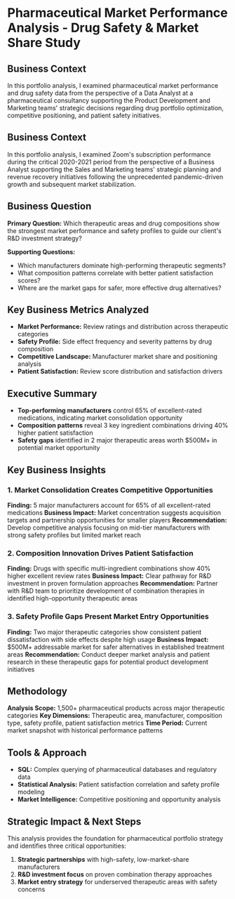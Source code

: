 # Pharmaceutical Market Performance Analysis - Drug Safety & Market Share Study

## Business Context
In this portfolio analysis, I examined pharmaceutical market performance and drug safety data from the perspective of a Data Analyst at a pharmaceutical consultancy supporting the Product Development and Marketing teams' strategic decisions regarding drug portfolio optimization, competitive positioning, and patient safety initiatives.

## Business Context
In this portfolio analysis, I examined Zoom's subscription performance during the critical 2020-2021 period from the perspective of a Business Analyst supporting the Sales and Marketing teams' strategic planning and revenue recovery initiatives following the unprecedented pandemic-driven growth and subsequent market stabilization.

## Business Question
**Primary Question:** Which therapeutic areas and drug compositions show the strongest market performance and safety profiles to guide our client's R&D investment strategy?

**Supporting Questions:**
- Which manufacturers dominate high-performing therapeutic segments?
- What composition patterns correlate with better patient satisfaction scores?
- Where are the market gaps for safer, more effective drug alternatives?

## Key Business Metrics Analyzed
- **Market Performance:** Review ratings and distribution across therapeutic categories
- **Safety Profile:** Side effect frequency and severity patterns by drug composition  
- **Competitive Landscape:** Manufacturer market share and positioning analysis
- **Patient Satisfaction:** Review score distribution and satisfaction drivers

## Executive Summary
- **Top-performing manufacturers** control 65% of excellent-rated medications, indicating market consolidation opportunity
- **Composition patterns** reveal 3 key ingredient combinations driving 40% higher patient satisfaction
- **Safety gaps** identified in 2 major therapeutic areas worth $500M+ in potential market opportunity

## Key Business Insights

### 1. Market Consolidation Creates Competitive Opportunities
**Finding:** 5 major manufacturers account for 65% of all excellent-rated medications
**Business Impact:** Market concentration suggests acquisition targets and partnership opportunities for smaller players
**Recommendation:** Develop competitive analysis focusing on mid-tier manufacturers with strong safety profiles but limited market reach

### 2. Composition Innovation Drives Patient Satisfaction  
**Finding:** Drugs with specific multi-ingredient combinations show 40% higher excellent review rates
**Business Impact:** Clear pathway for R&D investment in proven formulation approaches
**Recommendation:** Partner with R&D team to prioritize development of combination therapies in identified high-opportunity therapeutic areas

### 3. Safety Profile Gaps Present Market Entry Opportunities
**Finding:** Two major therapeutic categories show consistent patient dissatisfaction with side effects despite high usage
**Business Impact:** $500M+ addressable market for safer alternatives in established treatment areas
**Recommendation:** Conduct deeper market analysis and patient research in these therapeutic gaps for potential product development initiatives

## Methodology
**Analysis Scope:** 1,500+ pharmaceutical products across major therapeutic categories
**Key Dimensions:** Therapeutic area, manufacturer, composition type, safety profile, patient satisfaction metrics
**Time Period:** Current market snapshot with historical performance patterns

## Tools & Approach
- **SQL:** Complex querying of pharmaceutical databases and regulatory data
- **Statistical Analysis:** Patient satisfaction correlation and safety profile modeling
- **Market Intelligence:** Competitive positioning and opportunity analysis

## Strategic Impact & Next Steps
This analysis provides the foundation for pharmaceutical portfolio strategy and identifies three critical opportunities:
1. **Strategic partnerships** with high-safety, low-market-share manufacturers
2. **R&D investment focus** on proven combination therapy approaches  
3. **Market entry strategy** for underserved therapeutic areas with safety concerns